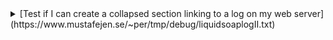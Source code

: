 <details>

<summary>  [Test if I can create a collapsed section linking to a log on my web server](https://www.mustafejen.se/~per/tmp/debug/liquidsoaplogII.txt)
</summary>


</details>
